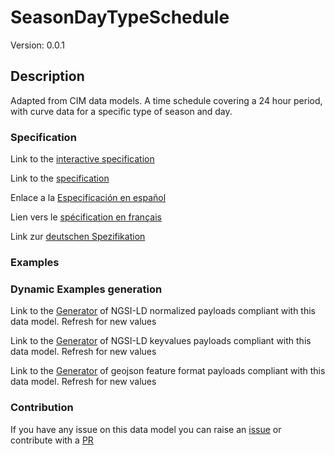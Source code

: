 # SeasonDayTypeSchedule
Version: 0.0.1

## Description 

Adapted from CIM data models. A time schedule covering a 24 hour period, with curve data for a specific type of season and day.
### Specification

Link to the [interactive specification](https://swagger.lab.fiware.org/?url=https://smart-data-models.github.io/dataModel.EnergyCIM/SeasonDayTypeSchedule/swagger.yaml)

Link to the [specification](https://github.com/smart-data-models/dataModel.EnergyCIM/blob/master/SeasonDayTypeSchedule/doc/spec.md)

Enlace a la [Especificación en español](https://github.com/smart-data-models/dataModel.EnergyCIM/blob/master/SeasonDayTypeSchedule/doc/spec_ES.md)

Lien vers le [spécification en français](https://github.com/smart-data-models/dataModel.EnergyCIM/blob/master/SeasonDayTypeSchedule/doc/spec_FR.md)

Link zur [deutschen Spezifikation](https://github.com/smart-data-models/dataModel.EnergyCIM/blob/master/SeasonDayTypeSchedule/doc/spec_DE.md)
### Examples
### Dynamic Examples generation

Link to the [Generator](https://smartdatamodels.org/extra/ngsi-ld_generator.php?schemaUrl=https://raw.githubusercontent.com/smart-data-models/dataModel.EnergyCIM/master/SeasonDayTypeSchedule/schema.json&email=info@smartdatamodels.org) of NGSI-LD normalized payloads compliant with this data model. Refresh for new values

Link to the [Generator](https://smartdatamodels.org/extra/ngsi-ld_generator_keyvalues.php?schemaUrl=https://raw.githubusercontent.com/smart-data-models/dataModel.EnergyCIM/master/SeasonDayTypeSchedule/schema.json&email=info@smartdatamodels.org) of NGSI-LD keyvalues payloads compliant with this data model. Refresh for new values

Link to the [Generator](https://smartdatamodels.org/extra/geojson_features_generator.php?schemaUrl=https://raw.githubusercontent.com/smart-data-models/dataModel.EnergyCIM/master/SeasonDayTypeSchedule/schema.json&email=info@smartdatamodels.org) of geojson feature format payloads compliant with this data model. Refresh for new values
### Contribution

 If you have any issue on this data model you can raise an [issue](https://github.com/smart-data-models/dataModel.EnergyCIM/issues)  or contribute with a [PR](https://github.com/smart-data-models/dataModel.EnergyCIM/pulls)